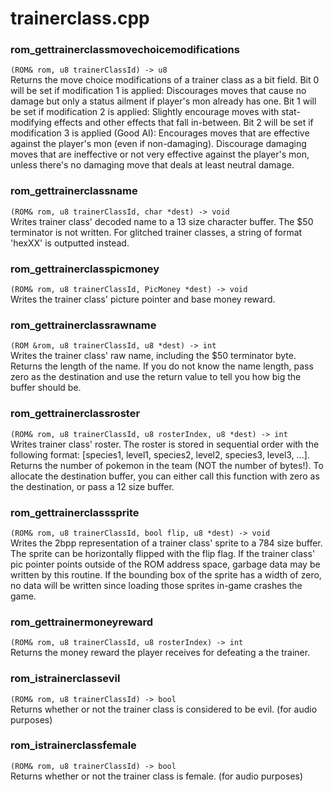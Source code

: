 # trainerclass.cpp
### rom_gettrainerclassmovechoicemodifications
`(ROM& rom, u8 trainerClassId) -> u8`  
Returns the move choice modifications of a trainer class as a bit field.
Bit 0 will be set if modification 1 is applied:
Discourages moves that cause no damage but only a status ailment if player's mon already has one.
Bit 1 will be set if modification 2 is applied:
Slightly encourage moves with stat-modifying effects and other effects that fall in-between.
Bit 2 will be set if modification 3 is applied (Good AI):
Encourages moves that are effective against the player's mon (even if non-damaging).
Discourage damaging moves that are ineffective or not very effective against the player's mon, unless there's no damaging move that deals at least neutral damage.
### rom_gettrainerclassname
`(ROM& rom, u8 trainerClassId, char *dest) -> void`  
Writes trainer class' decoded name to a 13 size character buffer.
The $50 terminator is not written. For glitched trainer classes, a string of format 'hexXX' is outputted instead.
### rom_gettrainerclasspicmoney
`(ROM& rom, u8 trainerClassId, PicMoney *dest) -> void`  
Writes the trainer class' picture pointer and base money reward.
### rom_gettrainerclassrawname
`(ROM &rom, u8 trainerClassId, u8 *dest) -> int`  
Writes the trainer class' raw name, including the $50 terminator byte.
Returns the length of the name.
If you do not know the name length, pass zero as the destination and use the return value to tell you how big the buffer should be.
### rom_gettrainerclassroster
`(ROM& rom, u8 trainerClassId, u8 rosterIndex, u8 *dest) -> int`  
Writes trainer class' roster. The roster is stored in sequential order with the following format: [species1, level1, species2, level2, species3, level3, ...].
Returns the number of pokemon in the team (NOT the number of bytes!).
To allocate the destination buffer, you can either call this function with zero as the destination, or pass a 12 size buffer.
### rom_gettrainerclasssprite
`(ROM& rom, u8 trainerClassId, bool flip, u8 *dest) -> void`  
Writes the 2bpp representation of a trainer class' sprite to a 784 size buffer.
The sprite can be horizontally flipped with the flip flag.
If the trainer class' pic pointer points outside of the ROM address space, garbage data may be written by this routine. If the bounding box of the sprite has a width of zero, no data will be written since loading those sprites in-game crashes the game.
### rom_gettrainermoneyreward
`(ROM& rom, u8 trainerClassId, u8 rosterIndex) -> int`  
Returns the money reward the player receives for defeating a the trainer.
### rom_istrainerclassevil
`(ROM& rom, u8 trainerClassId) -> bool`  
Returns whether or not the trainer class is considered to be evil. (for audio purposes)
### rom_istrainerclassfemale
`(ROM& rom, u8 trainerClassId) -> bool`  
Returns whether or not the trainer class is female. (for audio purposes)
